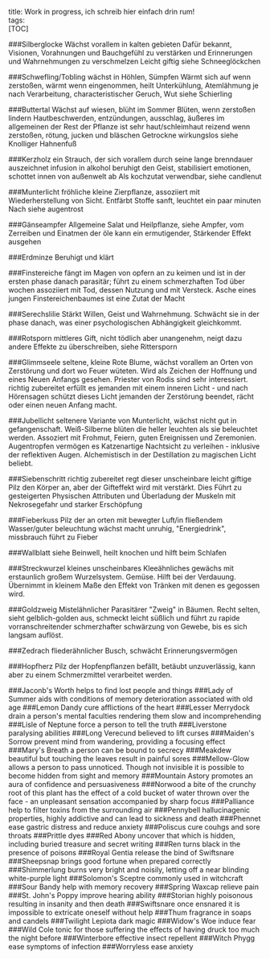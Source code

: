 title: Work in progress, ich schreib hier einfach drin rum!  
tags:   
[TOC]

###Silberglocke
Wächst vorallem in kalten gebieten
Dafür bekannt, Visionen, Vorahnungen und Bauchgefühl zu verstärken und Erinnerungen und Wahrnehmungen zu verschmelzen
Leicht giftig
siehe Schneeglöckchen
	
###Schwefling/Tobling
wächst in Höhlen, Sümpfen
Wärmt sich auf wenn zerstoßen, wärmt wenn eingenommen, heilt Unterkühlung, Atemlähmung je nach Verarbeitung, characteristischer Geruch, Wut
siehe Schierling
 
###Buttertal
Wächst auf wiesen, blüht im Sommer
Blüten, wenn zerstoßen lindern Hautbeschwerden, entzündungen, ausschlag, äußeres im allgemeinen
der Rest der Pflanze ist sehr haut/schleimhaut reizend wenn zerstoßen, rötung, jucken und bläschen
Getrockne wirkungslos
siehe Knolliger Hahnenfuß
 
###Kerzholz
ein Strauch, der sich vorallem durch seine lange brenndauer auszeichnet
infusion in alkohol beruhigt den Geist, stabilisiert emotionen, schottet innen von außenwelt ab
Als kochzutat verwendbar, siehe candlenut
	
###Munterlicht
fröhliche kleine Zierpflanze, assoziiert mit Wiederherstellung von Sicht. Entfärbt Stoffe sanft, leuchtet ein paar minuten Nach 
siehe augentrost
 
###Gänseampfer
Allgemeine Salat und Heilpflanze, siehe Ampfer, vom Zerreiben und Einatmen der öle kann ein ermutigender, Stärkender Effekt ausgehen

###Erdminze
Beruhigt und klärt

###Finstereiche
fängt im Magen von opfern an zu keimen und ist in der ersten phase danach parasitär; führt zu einem schmerzhaften Tod über wochen
assoziiert mit Tod, dessen Nutzung und mit Versteck. Asche eines jungen Finstereichenbaumes ist eine Zutat der Macht
 
###Serechslilie
Stärkt Willen, Geist und Wahrnehmung. Schwächt sie in der phase danach, was einer psychologischen Abhängigkeit gleichkommt.
 
###Rotsporn
mittleres Gift, nicht tödlich aber unangenehm, neigt dazu andere Effekte zu überschreiben, siehe Rittersporn
	
###Glimmseele
seltene, kleine Rote Blume, wächst vorallem an Orten von Zerstörung und dort wo Feuer wüteten. 
Wird als Zeichen der Hoffnung und eines Neuen Anfangs gesehen. Priester von Rodis sind sehr interessiert.
richtig zubereitet erfüllt es jemanden mit einem inneren Licht - und nach Hörensagen schützt dieses Licht jemanden der Zerstörung beendet, rächt oder einen neuen Anfang macht.
	
###Jubellicht
seltenere Variante von Munterlicht, wächst nicht gut in gefangenschaft. Weiß-Silberne blüten die heller leuchten als sie beleuchtet werden. 
Assoziert mit Frohmut, Feiern, guten Ereignissen und Zeremonien. Augentropfen vermögen es Katzenartige Nachtsicht zu verleihen - inklusive der reflektiven Augen.
Alchemistisch in der Destillation zu magischen Licht beliebt.
 
###Siebenschritt
richtig zubereitet regt dieser unscheinbare leicht giftige Pilz den Körper an, aber der Gifteffekt wird mit verstärkt.
Dies Führt zu gesteigerten Physischen Attributen und Überladung der Muskeln mit Nekrosegefahr und starker Erschöpfung
	 
 
###Fieberkuss
Pilz der an orten mit bewegter Luft/in fließendem Wasser/guter beleuchtung wächst
macht unruhig, "Energiedrink", missbrauch führt zu Fieber
	
###Wallblatt
siehe Beinwell, heilt knochen und hilft beim Schlafen
	
###Streckwurzel
kleines unscheinbares Kleeähnliches gewächs mit erstaunlich großem Wurzelsystem. Gemüse. Hilft bei der Verdauung. Übernimmt in kleinem Maße den Effekt von Tränken mit denen es gegossen wird.
 
###Goldzweig
Mistelähnlicher Parasitärer "Zweig" in Bäumen. Recht selten, sieht gelblich-golden aus, schmeckt leicht süßlich und führt zu rapide vorranschreitender schmerzhafter schwärzung von Gewebe, bis es sich langsam auflöst.
	
###Zedrach
fliederähnlicher Busch, schwächt Erinnerungsvermögen
 
###Hopfherz
Pilz der Hopfenpflanzen befällt, betäubt unzuverlässig, kann aber zu einem Schmerzmittel verarbeitet werden. 
 
###Jaconb's Worth
 helps to find lost people and things
###Lady of Summer
 aids with conditions of memory deterioration associated with old age
###Lemon Dandy
 cure afflictions of the heart
###Lesser Merrydock
 drain a person's mental faculties rendering them slow and incomprehending
###Lisle of Neptune
 force a person to tell the truth
###Liverstone
 paralysing abilities
###Long Verecund
 believed to lift curses
###Maiden's Sorrow
 prevent mind from wandering, providing a focusing effect
###Mary's Breath
 a person can be bound to secrecy
###Meakdew
 beautiful but touching the leaves result in painful sores
###Mellow-Glow
 allows a person to pass unnoticed. Though not invisible it is possible to become hidden from sight and memory
###Mountain Astory
 promotes an aura of confidence and persuasiveness
###Norwood
 a bite of the crunchy root of this plant has the effect of a cold bucket of water thrown over the face - an unpleasant sensation accompanied by sharp focus
###Palliance
 help to filter toxins from the surrounding air
###Pennybell
 hallucinagenic properties, highly addictive and can lead to sickness and death
###Phennet
 ease gastric distress and reduce anxiety
###Poliscus
 cure couhgs and sore throats
###Prittle
 dyes
###Red Abony
 uncover that which is hidden, including buried treasure and secret writing
###Ren
 turns black in the presence of poisons
###Royal Gentia
 release the bind of Swiftsnare
###Sheepsnap
 brings good fortune when prepared correctly
###Shimmerlung
 burns very bright and noisily, letting off a near blinding white-purple light
###Solomon's Sceptre
 commonly used in witchcraft
###Sour Bandy
 help with memory recovery
###Spring Waxcap
 relieve pain
###St. John's Poppy
 improve hearing ability
###Storian
 highly poisonous resulting in insanity and then death
###Swiftsnare
 once ensnared it is impossible to extricate oneself without help
###Thum
 fragrance in soaps and candels
###Twilight Lepiota
 dark magic
###Widow's Woe
 induce fear
###Wild Cole
 tonic for those suffering the effects of having druck too much the night before
###Winterbore
 effective insect repellent
###Witch Phygg
 ease symptoms of infection
###Worryless
 ease anxiety